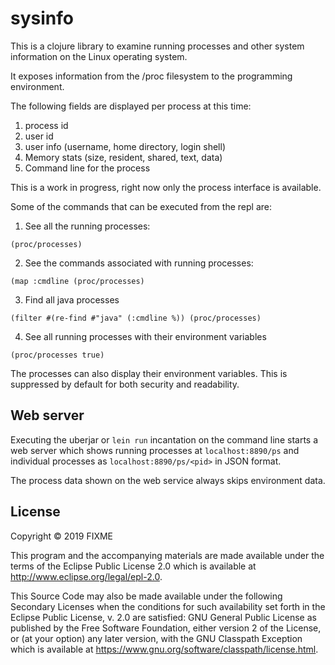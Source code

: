 # sysinfo

This is a clojure library to examine running processes and other system information on the Linux operating system.

It exposes information from the /proc filesystem to the programming environment.

The following fields are displayed per process at this time:

1. process id
2. user id
3. user info (username, home directory, login shell)
4. Memory stats (size, resident, shared, text, data)
5. Command line for the process

This is a work in progress, right now only the process interface is available.

Some of the commands that can be executed from the repl are:

1. See all the running processes:


`(proc/processes)`

2. See the commands associated with running processes:


`(map :cmdline (proc/processes)`

3. Find all java processes


`(filter #(re-find #"java" (:cmdline %)) (proc/processes)`

4. See all running processes with their environment variables


`(proc/processes true)`

The processes can also display their environment variables. This is suppressed by default for both security and
readability. 

## Web server

Executing the uberjar or `lein run` incantation on the command line starts a web server which shows running processes at `localhost:8890/ps`
and individual processes as `localhost:8890/ps/<pid>` in JSON format.

The process data shown on the web service always skips environment data.

## License

Copyright © 2019 FIXME

This program and the accompanying materials are made available under the
terms of the Eclipse Public License 2.0 which is available at
http://www.eclipse.org/legal/epl-2.0.

This Source Code may also be made available under the following Secondary
Licenses when the conditions for such availability set forth in the Eclipse
Public License, v. 2.0 are satisfied: GNU General Public License as published by
the Free Software Foundation, either version 2 of the License, or (at your
option) any later version, with the GNU Classpath Exception which is available
at https://www.gnu.org/software/classpath/license.html.
